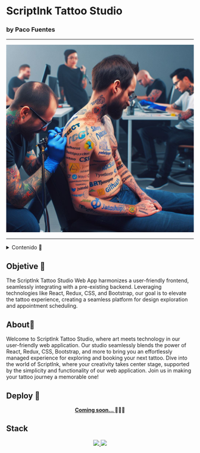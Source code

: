 # ScriptInk Tattoo Studio
### by Paco Fuentes
---
<a href="https://www.reactjs.com/">
    <img src= "./public/sciptink-1.jpeg"/>
</a>

---

<details>
  <summary>Contenido 📝</summary>
  <ol>
    <li><a href="#objetivo-🎯">Objetivo</a></li>
    <li><a href="#sobre-el-proyecto-🔎">Sobre el proyecto</a></li>
    <li><a href="#deploy-🚀">Deploy</a></li>
    <li><a href="#stack">Stack</a></li>
    <li><a href="#instalación-en-local">Instalación</a></li>
    <li><a href="#vistas">Vistas</a></li>
    <li><a href="#futuras-funcionalidades">Futuras funcionalidades</a></li>
    <li><a href="#contribuciones">Contribuciones</a></li>
    <li><a href="#licencia">Licencia</a></li>
    <li><a href="#webgrafia">Webgrafia</a></li>
    <li><a href="#desarrollo">Desarrollo</a></li>
    <li><a href="#agradecimientos">Agradecimientos</a></li>
    <li><a href="#contacto">Contacto</a></li>
  </ol>
</details>

## Objetive 🎯
The ScriptInk Tattoo Studio Web App harmonizes a user-friendly frontend, seamlessly integrating with a pre-existing backend. Leveraging technologies like React, Redux, CSS, and Bootstrap, our goal is to elevate the tattoo experience, creating a seamless platform for design exploration and appointment scheduling.

## About🔎
Welcome to ScriptInk Tattoo Studio, where art meets technology in our user-friendly web application. Our studio seamlessly blends the power of React, Redux, CSS, Bootstrap, and more to bring you an effortlessly managed experience for exploring and booking your next tattoo. Dive into the world of ScriptInk, where your creativity takes center stage, supported by the simplicity and functionality of our web application. Join us in making your tattoo journey a memorable one!

## Deploy 🚀
<div align="center">
    <a href="https://www.google.com"><strong> Coming soon... </strong></a>🚀🚀🚀
</div>

## Stack
<div align="center">
<a href="https://www.reactjs.com/">
    <img src= "https://img.shields.io/badge/React-20232A?style=for-the-badge&logo=react&logoColor=61DAFB"/>
</a>
<a href="https://developer.mozilla.org/es/docs/Web/JavaScript">
    <img src= "https://img.shields.io/badge/javascipt-EFD81D?style=for-the-badge&logo=javascript&logoColor=black"/>
</a>
 </div>